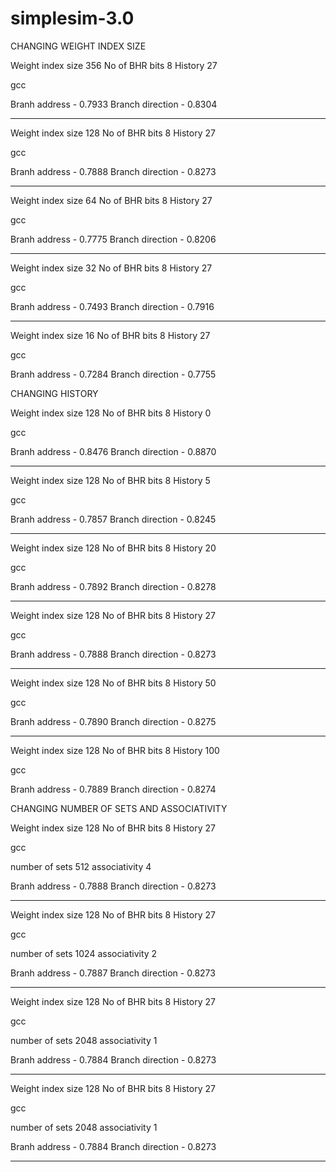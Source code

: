 # simplesim-3.0

CHANGING WEIGHT INDEX SIZE 

Weight index size 356
No of BHR bits 8
History 27

gcc 

Branh address - 0.7933
Branch direction - 0.8304

__________________________

Weight index size 128
No of BHR bits 8
History 27

gcc 

Branh address - 0.7888
Branch direction - 0.8273

__________________________

Weight index size 64
No of BHR bits 8
History 27

gcc 

Branh address - 0.7775
Branch direction - 0.8206

__________________________

Weight index size 32
No of BHR bits 8
History 27

gcc 

Branh address - 0.7493
Branch direction - 0.7916

__________________________

Weight index size 16
No of BHR bits 8
History 27

gcc 

Branh address - 0.7284
Branch direction - 0.7755


CHANGING HISTORY

Weight index size 128
No of BHR bits 8
History 0

gcc 

Branh address - 0.8476
Branch direction - 0.8870

__________________________

Weight index size 128
No of BHR bits 8
History 5

gcc 

Branh address - 0.7857
Branch direction - 0.8245

__________________________

Weight index size 128
No of BHR bits 8
History 20

gcc 

Branh address - 0.7892
Branch direction - 0.8278
__________________________

Weight index size 128
No of BHR bits 8
History 27

gcc 

Branh address - 0.7888
Branch direction - 0.8273

_________________________

Weight index size 128
No of BHR bits 8
History 50

gcc 

Branh address - 0.7890
Branch direction - 0.8275

_________________________

Weight index size 128
No of BHR bits 8
History 100

gcc 

Branh address - 0.7889
Branch direction - 0.8274


CHANGING NUMBER OF SETS AND ASSOCIATIVITY 


Weight index size 128
No of BHR bits 8
History 27

gcc 

number of sets 512
associativity 4

Branh address - 0.7888
Branch direction - 0.8273

_____________________

Weight index size 128
No of BHR bits 8
History 27

gcc 

number of sets 1024
associativity 2

Branh address - 0.7887
Branch direction - 0.8273

________________________

Weight index size 128
No of BHR bits 8
History 27

gcc 

number of sets 2048
associativity 1

Branh address - 0.7884
Branch direction - 0.8273

________________________

Weight index size 128
No of BHR bits 8
History 27

gcc 

number of sets 2048
associativity 1

Branh address - 0.7884
Branch direction - 0.8273

________________________



